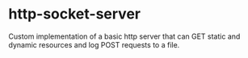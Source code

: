 # http-socket-server
Custom implementation of a basic http server that can GET static and dynamic resources and log POST requests to a file.